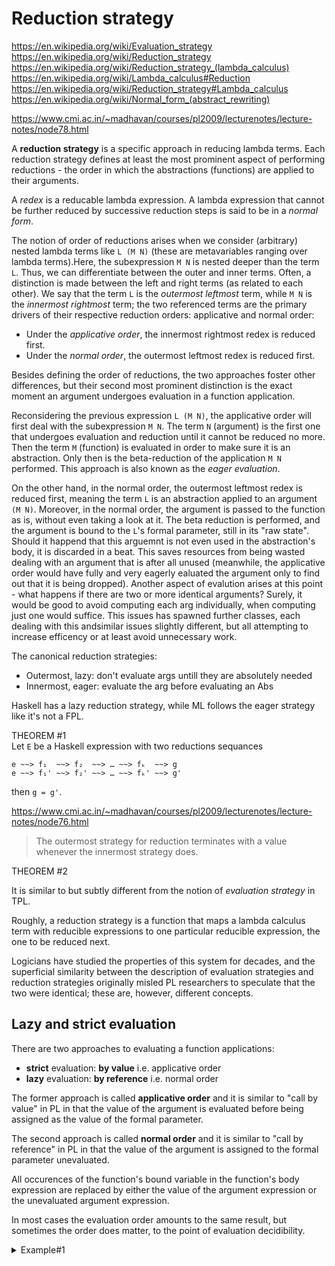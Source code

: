 # Reduction strategy

https://en.wikipedia.org/wiki/Evaluation_strategy
https://en.wikipedia.org/wiki/Reduction_strategy
https://en.wikipedia.org/wiki/Reduction_strategy_(lambda_calculus)
https://en.wikipedia.org/wiki/Lambda_calculus#Reduction
https://en.wikipedia.org/wiki/Reduction_strategy#Lambda_calculus
https://en.wikipedia.org/wiki/Normal_form_(abstract_rewriting)

https://www.cmi.ac.in/~madhavan/courses/pl2009/lecturenotes/lecture-notes/node78.html


A **reduction strategy** is a specific approach in reducing lambda terms. Each reduction strategy defines at least the most prominent aspect of performing reductions - the order in which the abstractions (functions) are applied to their arguments.

A *redex* is a reducable lambda expression. A lambda expression that cannot be further reduced by successive reduction steps is said to be in a *normal form*.

The notion of order of reductions arises when we consider (arbitrary) nested lambda terms like `L (M N)` (these are metavariables ranging over lambda terms).Here, the subexpression `M N` is nested deeper than the term `L`. Thus, we can differentiate between the outer and inner terms. Often, a distinction is made between the left and right terms (as related to each other). We say that the term `L` is the *outermost leftmost* term, while `M N` is the *innermost rightmost* term; the two referenced terms are the primary drivers of their respective reduction orders: applicative and normal order:
* Under the *applicative order*, the innermost rightmost redex is reduced first.
* Under the *normal order*, the outermost leftmost redex is reduced first.

Besides defining the order of reductions, the two approaches foster other differences, but their second most prominent distinction is the exact moment an argument undergoes evaluation in a function application.

Reconsidering the previous expression `L (M N)`, the applicative order will first deal with the subexpression `M N`. The term `N` (argument) is the first one that undergoes evaluation and reduction until it cannot be reduced no more. Then the term `M` (function) is evaluated in order to make sure it is an abstraction. Only then is the beta-reduction of the application `M N` performed. This approach is also known as the *eager evaluation*.

On the other hand, in the normal order, the outermost leftmost redex is reduced first, meaning the term `L` is an abstraction applied to an argument `(M N)`. Moreover, in the normal order, the argument is passed to the function as is, without even taking a look at it. The beta reduction is performed, and the argument is bound to the `L`'s formal parameter, still in its "raw state". Should it happend that this arguemnt is not even used in the abstraction's body, it is discarded in a beat. This saves resources from being wasted dealing with an argument that is after all unused (meanwhile, the applicative order would have fully and very eagerly ealuated the argument only to find out that it is being dropped). Another aspect of evalution arises at this point - what happens if there are two or more identical arguments? Surely, it would be good to avoid computing each arg individually, when computing just one would suffice. This issues has spawned further classes, each dealing with this andsimilar issues slightly different, but all attempting to increase efficency or at least avoid unnecessary work.

The canonical reduction strategies:
* Outermost, lazy: don't evaluate args untill they are absolutely needed
* Innermost, eager: evaluate the arg before evaluating an Abs

Haskell has a lazy reduction strategy, while ML follows the eager strategy like it's not a FPL.

THEOREM #1     
Let `E` be a Haskell expression with two reductions sequances 

```
e ~~> f₁  ~~> f₂  ~~> … ~~> fₖ  ~~> g
e ~~> f₁' ~~> f₂' ~~> … ~~> fₖ' ~~> g'
```

then `g = g'`.

https://www.cmi.ac.in/~madhavan/courses/pl2009/lecturenotes/lecture-notes/node76.html

> The outermost strategy for reduction terminates with a value whenever the innermost strategy does.

THEOREM #2     






It is similar to but subtly different from the notion of *evaluation strategy* in TPL.

Roughly, a reduction strategy is a function that maps a lambda calculus term with reducible expressions to one particular reducible expression, the one to be reduced next.

Logicians have studied the properties of this system for decades, and the superficial similarity between the description of evaluation strategies and reduction strategies originally misled PL researchers to speculate that the two were identical; these are, however, different concepts.

## Lazy and strict evaluation

There are two approaches to evaluating a function applications:
- **strict** evaluation: **by value** i.e. applicative order
- **lazy** evaluation: **by reference** i.e. normal order

The former approach is called __applicative order__ and it is similar to "call by value" in PL in that the value of the argument is evaluated before being assigned as the value of the formal parameter.

The second approach is called __normal order__ and it is similar to "call by reference" in PL in that the value of the argument is assigned to the formal parameter unevaluated.

All occurences of the function's bound variable in the function's body expression are replaced by either the value of the argument expression or the unevaluated argument expression.

In most cases the evaluation order amounts to the same result, but sometimes the order does matter, to the point of evaluation decidibility.




<!-- #region -->

<details><summary>Example#1</summary><br>

$$(\lambda x.x)(((\lambda xy.x)a)b)$$    
here the argument expression, $$(((\lambda xy.x)a)b)$$,     
is either evaluated first and only then applied to the abstraction, $$(\lambda x.x)$$, or it is applied immediately unevaluated:

by value (evaluate the arg before applyng it):
$$
\quad \ (\lambda x.x)\ (((\lambda xy.x)a)b)\\
\quad \ (\lambda x.x)\ ((\lambda y.a)b)\\
\quad \ (\lambda x.x)\ (a)\\
\quad \ a
$$

by reference (apply the arg unevaluated):
$$
\quad \ (\lambda x.x)\ (((\lambda xy.x)a)b)\\
\quad \ (((\lambda xy.x)a)b)\\
\quad \ ((\lambda y.a)b)\\
\quad \ a
$$

</details><br>

<!-- #endregion -->
